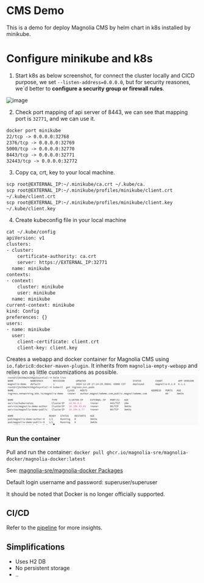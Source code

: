# CMS Demo

This is a demo for deploy Magnolia CMS by helm chart in k8s installed by minikube.

# Configure minikube and k8s
1. Start k8s as below screenshot, for connect the cluster locally and CICD purpose, we set `--listen-address=0.0.0.0`, but for security reasones, we`d better to **configure a security group or firewall rules**.
<img width="937" alt="image" src="https://github.com/user-attachments/assets/85e340e6-f91b-493d-b399-49d65771e610" />

2. Check port mapping of api server of 8443, we can see that mapping port is `32771`, and we can use it.
```
docker port minikube
22/tcp -> 0.0.0.0:32768
2376/tcp -> 0.0.0.0:32769
5000/tcp -> 0.0.0.0:32770
8443/tcp -> 0.0.0.0:32771
32443/tcp -> 0.0.0.0:32772
```

3. Copy ca, crt, key to your local machine.  
```
scp root@EXTERNAL_IP:~/.minikube/ca.crt ~/.kube/ca.
scp root@EXTERNAL_IP:~/.minikube/profiles/minikube/client.crt  ~/.kube/client.crt
scp root@EXTERNAL_IP:~/.minikube/profiles/minikube/client.key ~/.kube/client.key
```

4. Create kubeconfig file in your local machine
```
cat ~/.kube/config 
apiVersion: v1
clusters:
- cluster:
    certificate-authority: ca.crt
    server: https://EXTERNAL_IP:32771
  name: minikube
contexts:
- context:
    cluster: minikube
    user: minikube
  name: minikube
current-context: minikube
kind: Config
preferences: {}
users:
- name: minikube
  user:
    client-certificate: client.crt
    client-key: client.key
```

Creates a webapp and docker container for Magnolia CMS using `io.fabric8:docker-maven-plugin`. It inherits from ```magnolia-empty-webapp``` 
and relies on as little customizations as possible.
![img.png](img.png)
### Run the container

Pull and run the container:
`docker pull ghcr.io/magnolia-sre/magnolia-docker/magnolia-docker:latest`

See: 
[magnolia-sre/magnolia-docker Packages](https://github.com/orgs/magnolia-sre/packages/container/package/magnolia-docker%2Fmagnolia-docker)

Default login username and password: superuser/superuser

It should be noted that Docker is no longer officially supported.

## CI/CD

Refer to the [pipeline](.github/workflows/pipeline.yml) for more insights.

## Simplifications

* Uses H2 DB
* No persistent storage
* ..
